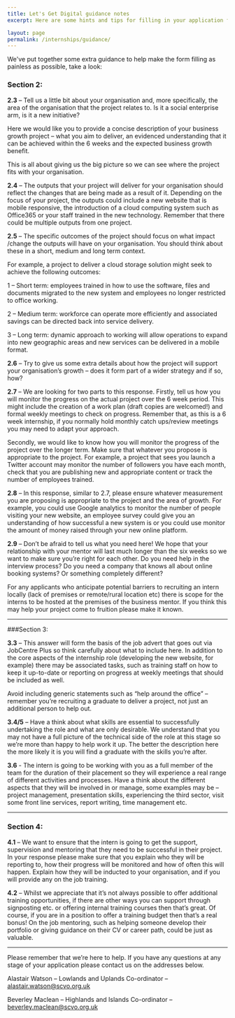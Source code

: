 ```yaml
---
title: Let's Get Digital guidance notes
excerpt: Here are some hints and tips for filling in your application form.

layout: page
permalink: /internships/guidance/
---
```

We've put together some extra guidance to help make the form filling as painless as possible, take a look:

### Section 2:

**2.3** – Tell us a little bit about your organisation and, more specifically, the area of the organisation that the project relates to. Is it a social enterprise arm, is it a new initiative?

Here we would like you to provide a concise description of your business growth project – what you aim to deliver, an evidenced understanding that it can be achieved within the 6 weeks and the expected business growth benefit.

This is all about giving us the big picture so we can see where the project fits with your organisation.

**2.4** – The outputs that your project will deliver for your organisation should reflect the changes that are being made as a result of it. Depending on the focus of your project, the outputs could include a new website that is mobile responsive, the introduction of a cloud computing system such as Office365 or your staff trained in the new technology. Remember that there could be multiple outputs from one project.

**2.5** – The specific outcomes of the project should focus on what impact /change the outputs will have on your organisation. You should think about these in a short, medium and long term context.

For example, a project to deliver a cloud storage solution might seek to achieve the following outcomes:

1 – Short term: employees trained in how to use the software, files and documents migrated to the new system and employees no longer restricted to office working.

2 – Medium term: workforce can operate more efficiently and associated savings can be directed back into service delivery.

3 – Long term: dynamic approach to working will allow operations to expand into new geographic areas and new services can be delivered in a mobile format.

**2.6** – Try to give us some extra details about how the project will support your organisation’s growth – does it form part of a wider strategy and if so, how?

**2.7** – We are looking for two parts to this response. Firstly, tell us how you will monitor the progress on the actual project over the 6 week period. This might include the creation of a work plan (draft copies are welcomed!) and formal weekly meetings to check on progress. Remember that, as this is a 6 week internship, if you normally hold monthly catch ups/review meetings you may need to adapt your approach.

Secondly, we would like to know how you will monitor the progress of the project over the longer term. Make sure that whatever you propose is appropriate to the project. For example, a project that sees you launch a Twitter account may monitor the number of followers you have each month, check that you are publishing new and appropriate content or track the number of employees trained.

**2.8** – In this response, similar to 2.7, please ensure whatever measurement you are proposing is appropriate to the project and the area of growth. For example, you could use Google analytics to monitor the number of people visiting your new website, an employee survey could give you an understanding of how successful a new system is or you could use monitor the amount of money raised through your new online platform.

**2.9** – Don’t be afraid to tell us what you need here! We hope that your relationship with your mentor will last much longer than the six weeks so we want to make sure you’re right for each other. Do you need help in the interview process? Do you need a company that knows all about online booking systems? Or something completely different?

For any applicants who anticipate potential barriers to recruiting an intern locally (lack of premises or remote/rural location etc) there is scope for the interns to be hosted at the premises of the business mentor. If you think this may help your project come to fruition please make it known.

---
###Section 3:

**3.3** – This answer will form the basis of the job advert that goes out via JobCentre Plus so think carefully about what to include here. In addition to the core aspects of the internship role (developing the new website, for example) there may be associated tasks, such as training staff on how to keep it up-to-date or reporting on progress at weekly meetings that should be included as well.

Avoid including generic statements such as “help around the office” – remember you’re recruiting a graduate to deliver a project, not just an additional person to help out.

**3.4/5** – Have a think about what skills are essential to successfully undertaking the role and what are only desirable. We understand that you may not have a full picture of the technical side of the role at this stage so we’re more than happy to help work it up. The better the description here the more likely it is you will find a graduate with the skills you’re after.

**3.6** - The intern is going to be working with you as a full member of the team for the duration of their placement so they will experience a real range of different activities and processes. Have a think about the different aspects that they will be involved in or manage, some examples may be – project management, presentation skills, experiencing the third sector, visit some front line services, report writing, time management etc.

---
### Section 4:

**4.1** – We want to ensure that the intern is going to get the support, supervision and mentoring that they need to be successful in their project. In your response please make sure that you explain who they will be reporting to, how their progress will be monitored and how of often this will happen. Explain how they will be inducted to your organisation, and if you will provide any on the job training.

**4.2** – Whilst we appreciate that it’s not always possible to offer additional training opportunities, if there are other ways you can support through signposting etc. or offering internal training courses then that’s great. Of course, if you are in a position to offer a training budget then that’s a real bonus! On the job mentoring, such as helping someone develop their portfolio or giving guidance on their CV or career path, could be just as valuable.

---

Please remember that we’re here to help. If you have any questions at any stage of your application please contact us on the addresses below.

Alastair Watson – Lowlands and Uplands Co-ordinator – alastair.watson@scvo.org.uk 

Beverley Maclean – Highlands and Islands Co-ordinator – beverley.maclean@scvo.org.uk


